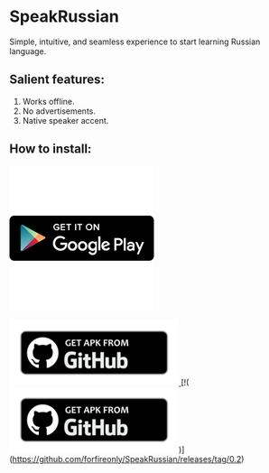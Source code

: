 # SpeakRussian
Simple, intuitive, and seamless experience to start learning Russian language.
## Salient features:
1. Works offline.
2. No advertisements.
3. Native speaker accent.
## How to install:
  [![](https://github.com/forfireonly/SpeakRussian/blob/master/256x256.png)](https://play.google.com/store/apps/details?id=com.annandroidapps.speakrussian)

<a href="https://github.com/forfireonly/SpeakRussian/releases/tag/0.2"><img src = "https://github.com/forfireonly/SpeakRussian/blob/master/get_from_github.png" width="300" > </a>
[!(<img src = "https://github.com/forfireonly/SpeakRussian/blob/master/get_from_github.png" width="300" />)] (https://github.com/forfireonly/SpeakRussian/releases/tag/0.2)
